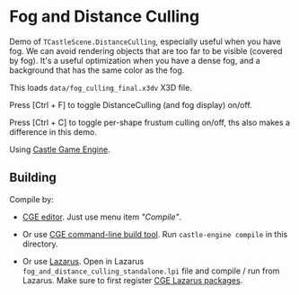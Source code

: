 # Fog and Distance Culling

Demo of `TCastleScene.DistanceCulling`, especially useful when you have fog. We can avoid rendering objects that are too far to be visible (covered by fog). It's a useful optimization when you have a dense fog, and a background that has the same color as the fog.

This loads `data/fog_culling_final.x3dv` X3D file.

Press [Ctrl + F] to toggle DistanceCulling (and fog display) on/off.

Press [Ctrl + C] to toggle per-shape frustum culling on/off, ths also makes a difference in this demo.

Using [Castle Game Engine](https://castle-engine.io/).

## Building

Compile by:

- [CGE editor](https://castle-engine.io/manual_editor.php). Just use menu item _"Compile"_.

- Or use [CGE command-line build tool](https://castle-engine.io/build_tool). Run `castle-engine compile` in this directory.

- Or use [Lazarus](https://www.lazarus-ide.org/). Open in Lazarus `fog_and_distance_culling_standalone.lpi` file and compile / run from Lazarus. Make sure to first register [CGE Lazarus packages](https://castle-engine.io/lazarus).
